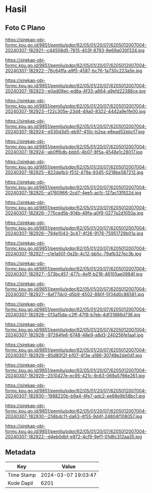 # Hasil

## Foto C Plano

https://sirekap-obj-formc.kpu.go.id/9851/pemilu/pdpr/62/05/01/20/07/6205012007004-20240307-182921--c44508d5-7615-403f-8793-8e69a030f324.jpg

https://sirekap-obj-formc.kpu.go.id/9851/pemilu/pdpr/62/05/01/20/07/6205012007004-20240307-182922--76c64ffa-a9f5-4587-bc76-1a730c223a5e.jpg

https://sirekap-obj-formc.kpu.go.id/9851/pemilu/pdpr/62/05/01/20/07/6205012007004-20240307-182923--e0ad08ec-ed8a-4f33-a864-a9efd22388ce.jpg

https://sirekap-obj-formc.kpu.go.id/9851/pemilu/pdpr/62/05/01/20/07/6205012007004-20240307-182923--f22c305e-23d4-49a0-8322-4442a9e1fe00.jpg

https://sirekap-obj-formc.kpu.go.id/9851/pemilu/pdpr/62/05/01/20/07/6205012007004-20240307-182924--e530d3d5-eb97-410c-b2ea-e8ead52ebcf7.jpg

https://sirekap-obj-formc.kpu.go.id/9851/pemilu/pdpr/62/05/01/20/07/6205012007004-20240307-182924--ab0ff6db-bbb5-4b07-8f5a-4548e1c28017.jpg

https://sirekap-obj-formc.kpu.go.id/9851/pemilu/pdpr/62/05/01/20/07/6205012007004-20240307-182925--822da1b3-f512-479a-9345-0218be587212.jpg

https://sirekap-obj-formc.kpu.go.id/9851/pemilu/pdpr/62/05/01/20/07/6205012007004-20240307-182925--a1760966-2cd7-4ee5-acfc-127ac13f922d.jpg

https://sirekap-obj-formc.kpu.go.id/9851/pemilu/pdpr/62/05/01/20/07/6205012007004-20240307-182926--775ced5b-914b-49fa-a0f9-0277a2d1050a.jpg

https://sirekap-obj-formc.kpu.go.id/9851/pemilu/pdpr/62/05/01/20/07/6205012007004-20240307-182926--794e1043-3c47-4f26-9176-75951729b01a.jpg

https://sirekap-obj-formc.kpu.go.id/9851/pemilu/pdpr/62/05/01/20/07/6205012007004-20240307-182927--c1e1a50f-0e2b-4c12-bb5c-79afb327ec3b.jpg

https://sirekap-obj-formc.kpu.go.id/9851/pemilu/pdpr/62/05/01/20/07/6205012007004-20240307-182927--573bc457-477c-4e1f-b216-46105ae0984f.jpg

https://sirekap-obj-formc.kpu.go.id/9851/pemilu/pdpr/62/05/01/20/07/6205012007004-20240307-182927--8af77dc0-d5b9-4502-880f-5f34d0c86581.jpg

https://sirekap-obj-formc.kpu.go.id/9851/pemilu/pdpr/62/05/01/20/07/6205012007004-20240307-182928--013a15da-c2ff-47f8-b7eb-4df31886d736.jpg

https://sirekap-obj-formc.kpu.go.id/9851/pemilu/pdpr/62/05/01/20/07/6205012007004-20240307-182928--97264fe6-6748-48e9-a8d3-240256fe1aa1.jpg

https://sirekap-obj-formc.kpu.go.id/9851/pemilu/pdpr/62/05/01/20/07/6205012007004-20240307-182929--85d80f2f-b107-4f3e-a186-30748e2de0d1.jpg

https://sirekap-obj-formc.kpu.go.id/9851/pemilu/pdpr/62/05/01/20/07/6205012007004-20240307-182929--2510427e-ec95-421c-9c63-069a5766e261.jpg

https://sirekap-obj-formc.kpu.go.id/9851/pemilu/pdpr/62/05/01/20/07/6205012007004-20240307-182930--1988220b-b9a4-4fe7-adc2-ee68e9b58bc1.jpg

https://sirekap-obj-formc.kpu.go.id/9851/pemilu/pdpr/62/05/01/20/07/6205012007004-20240307-182930--256bdc11-da63-4f55-9d4f-24804f108057.jpg

https://sirekap-obj-formc.kpu.go.id/9851/pemilu/pdpr/62/05/01/20/07/6205012007004-20240307-182922--d4eb0dbf-e972-4cf9-9ef1-01d6c312aa35.jpg


## Metadata

| Key        | Value               |
| ---------- | ------------------- |
| Time Stamp | 2024-03-07 19:03:47 |
| Kode Dapil | 6201                |



